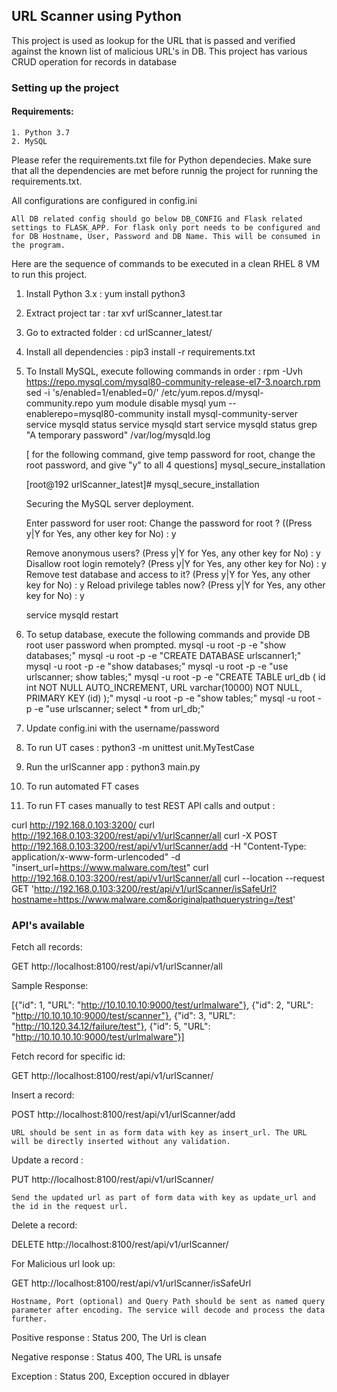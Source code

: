 ## **URL Scanner using Python**
This project is used as lookup for the URL that is passed and verified against the
known list of malicious URL's in DB. This project has various CRUD operation for records in database

### **Setting up the project**

#### Requirements:

    1. Python 3.7
    2. MySQL

Please refer the requirements.txt file for Python dependecies. Make sure that all the dependencies are met before runnig the project
for running the requirements.txt.

All configurations are configured in config.ini

`All DB related config should go below DB_CONFIG and Flask related settings to FLASK_APP. For flask only port needs to be configured and for DB Hostname, User, Password and DB Name. This will be consumed in the program.`

Here are the sequence of commands to be executed in a clean RHEL 8 VM to run this project.

1. Install Python 3.x : yum install python3
2. Extract project tar : tar xvf urlScanner_latest.tar
3. Go to extracted folder : cd urlScanner_latest/
4. Install all dependencies : pip3 install -r requirements.txt
5. To Install MySQL, execute following commands in order :
      rpm -Uvh https://repo.mysql.com/mysql80-community-release-el7-3.noarch.rpm
      sed -i 's/enabled=1/enabled=0/' /etc/yum.repos.d/mysql-community.repo
      yum module disable mysql
      yum --enablerepo=mysql80-community install mysql-community-server
      service mysqld status
      service mysqld start
      service mysqld status
      grep "A temporary password" /var/log/mysqld.log

      [ for the following command, give temp password for root, change the root password, and give "y" to all 4 questions]
      mysql_secure_installation

      [root@192 urlScanner_latest]# mysql_secure_installation

      Securing the MySQL server deployment.

      Enter password for user root:
      Change the password for root ? ((Press y|Y for Yes, any other key for No) : y

      Remove anonymous users? (Press y|Y for Yes, any other key for No) : y
      Disallow root login remotely? (Press y|Y for Yes, any other key for No) : y
      Remove test database and access to it? (Press y|Y for Yes, any other key for No) : y
      Reload privilege tables now? (Press y|Y for Yes, any other key for No) : y

      service mysqld restart

  6. To setup database, execute the following commands and provide DB root user password when prompted.
      mysql -u root -p -e "show databases;"
      mysql -u root -p -e "CREATE DATABASE urlscanner1;"
      mysql -u root -p -e "show databases;"
      mysql -u root -p -e "use urlscanner; show tables;"
      mysql -u root -p -e "CREATE TABLE url_db (     id int NOT NULL AUTO_INCREMENT,     URL varchar(10000) NOT NULL,     PRIMARY KEY (id) );"
      mysql -u root -p -e "show tables;"
      mysql -u root -p -e "use urlscanner; select * from url_db;"

7. Update config.ini with the username/password
8. To run UT cases : python3 -m unittest unit.MyTestCase
8. Run the urlScanner app : python3 main.py
9. To run automated FT cases
10. To run FT cases manually to test REST API calls and output :

curl http://192.168.0.103:3200/
curl http://192.168.0.103:3200/rest/api/v1/urlScanner/all
curl -X POST http://192.168.0.103:3200/rest/api/v1/urlScanner/add -H "Content-Type: application/x-www-form-urlencoded" -d "insert_url=https://www.malware.com/test"
curl  http://192.168.0.103:3200/rest/api/v1/urlScanner/all
curl --location --request GET 'http://192.168.0.103:3200/rest/api/v1/urlScanner/isSafeUrl?hostname=https://www.malware.com&originalpathquerystring=/test'



### **API's available**
Fetch all records:

GET http://localhost:8100/rest/api/v1/urlScanner/all

Sample Response:

[{"id": 1, "URL": "http://10.10.10.10:9000/test/urlmalware"}, {"id": 2, "URL": "http://10.10.10.10:9000/test/scanner"},
{"id": 3, "URL": "http://10.120.34.12/failure/test"}, {"id": 5, "URL": "http://10.10.10.10:9000/test/urlmalware"}]

Fetch record for specific id:

GET http://localhost:8100/rest/api/v1/urlScanner/<id>

Insert a record:

POST http://localhost:8100/rest/api/v1/urlScanner/add

`URL should be sent in as form data with key as insert_url. The URL will be directly inserted without any validation.`

Update a record :

PUT http://localhost:8100/rest/api/v1/urlScanner/<id>

`Send the updated url as part of form data with key as update_url and the id in the request url.`

Delete a record:

DELETE http://localhost:8100/rest/api/v1/urlScanner/<id>

For Malicious url look up:

GET http://localhost:8100/rest/api/v1/urlScanner/isSafeUrl

`Hostname, Port (optional) and Query Path should be sent as named query parameter after encoding. The service will decode and process the data further.`

Positive response : Status 200, The Url is clean

Negative response : Status 400, The URL is unsafe

Exception : Status 200, Exception occured in dblayer

